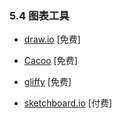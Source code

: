 <!-- 5.4 - Diagramming Tools -->
### 5.4 图表工具

<!-- draw.io [free to $] -->
+ [draw.io](https://www.draw.io/) [免费]

<!-- Cacoo [free to $] -->
+ [Cacoo](https://cacoo.com/) [免费]

<!-- gliffy [free to $] -->
+ [gliffy](https://www.gliffy.com/products/online/) [免费]

<!-- sketchboard.io [$] -->
+ [sketchboard.io](https://sketchboard.io/) [付费]
